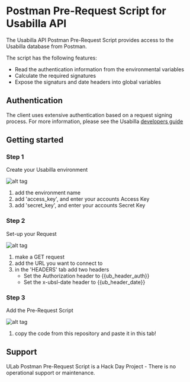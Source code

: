 # Postman Pre-Request Script for Usabilla API

The Usabilla API Postman Pre-Request Script provides access to the Usabilla database from Postman.

The script has the following features:
* Read the authentication information from the environmental variables
* Calculate the required signatures
* Expose the signaturs and date headers into global variables

## Authentication

The client uses extensive authentication based on a request signing process. For more information,
please see the Usabilla [developers guide](http://developers.usabilla.com)

## Getting started

### Step 1

Create your Usabilla environment

![alt tag](https://github.com/ulabcool/api-postman/blob/master/readme-1.png?raw=true)

1. add the environment name
2. add 'access_key', and enter your accounts Access Key
3. add 'secret_key', and enter your accounts Secret Key

### Step 2

Set-up your Request

![alt tag](https://github.com/ulabcool/api-postman/blob/master/readme-2.png?raw=true)

1. make a GET request
2. add the URL you want to connect to
3. in the 'HEADERS' tab add two headers
   * Set the Authorization header to {{ub_header_auth}}
   * Set the x-ubsl-date header to {{ub_header_date}}

### Step 3

Add the Pre-Request Script

![alt tag](https://github.com/ulabcool/api-postman/blob/master/readme-3.png?raw=true)

1. copy the code from this repository and paste it in this tab!

## Support

ULab Postman Pre-Request Script is a Hack Day Project - There is no operational support or maintenance.
